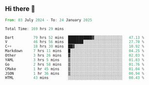 ## Hi there 👋

<!--START_SECTION:waka-->

```rust
From: 03 July 2024 - To: 24 January 2025

Total Time: 169 hrs 29 mins

Dart         79 hrs 52 mins  ███████████▓░░░░░░░░░░░░░   47.13 %
V            46 hrs 56 mins  ███████░░░░░░░░░░░░░░░░░░   27.70 %
C++          18 hrs 30 mins  ██▓░░░░░░░░░░░░░░░░░░░░░░   10.92 %
Markdown     7 hrs 11 mins   █░░░░░░░░░░░░░░░░░░░░░░░░   04.25 %
Other        3 hrs 26 mins   ▓░░░░░░░░░░░░░░░░░░░░░░░░   02.03 %
YAML         3 hrs 5 mins    ▒░░░░░░░░░░░░░░░░░░░░░░░░   01.83 %
Go           2 hrs 58 mins   ▒░░░░░░░░░░░░░░░░░░░░░░░░   01.76 %
CMake        1 hr 45 mins    ▒░░░░░░░░░░░░░░░░░░░░░░░░   01.04 %
JSON         1 hr 36 mins    ▒░░░░░░░░░░░░░░░░░░░░░░░░   00.94 %
HTML         43 mins         ░░░░░░░░░░░░░░░░░░░░░░░░░   00.43 %
```

<!--END_SECTION:waka-->

<!--
**mathiskakal/mathiskakal** is a ✨ _special_ ✨ repository because its `README.md` (this file) appears on your GitHub profile.

Here are some ideas to get you started:

- 🔭 I’m currently working on ...
- 🌱 I’m currently learning ...
- 👯 I’m looking to collaborate on ...
- 🤔 I’m looking for help with ...
- 💬 Ask me about ...
- 📫 How to reach me: ...
- 😄 Pronouns: ...
- ⚡ Fun fact: ...
-->

